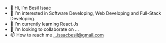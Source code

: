 - 👋 Hi, I’m Besil Issac
- 👀 I’m interested in Software Developing, Web Developing and Full-Stack Developing.
- 🌱 I’m currently learning React.Js
- 💞️ I’m looking to collaborate on ...
- 📫 How to reach me ...issacbesil@gmail.com


<!---
issacbesil/issacbesil is a ✨ special ✨ repository because its `README.md` (this file) appears on your GitHub profile.
You can click the Preview link to take a look at your changes.
--->
